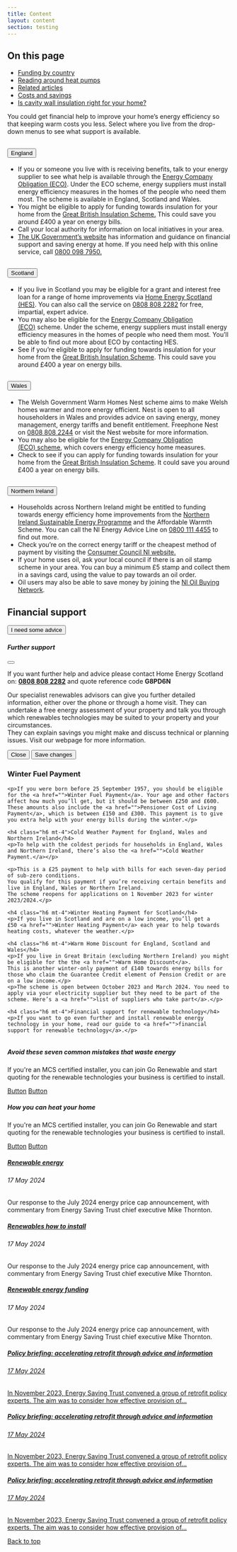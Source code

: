 ```yaml
---
title: Content
layout: content
section: testing
---
```


  <div class="contents-table mt-5 mb-5">
    <h2 class="h5">On this page</h2>
    <ul>
      <li><a href="#funding">Funding by country</a></li>
      <li><a href="#heat-pumps">Reading around heat pumps</a></li>
      <li><a href="#related">Related articles</a></li>
      <li><a href="#costs">Costs and savings</a></li>
      <li><a href="#cavity">Is cavity wall insulation right for your home?</a></li>
    </ul>
  </div>

  <p class="mb-5 col-9">You could get financial help to improve your home’s energy efficiency so that keeping warm costs you less.
  Select where you live from the drop-down menus to see what support is available.</p>

  <div class="accordion accordion-flush mb-5 col-9" id="funding">
    <div class="accordion-item">
      <h2 class="accordion-header" id="flush-headingOne">
        <button class="accordion-button collapsed" type="button" data-bs-toggle="collapse" data-bs-target="#flush-collapseOne" aria-expanded="false" aria-controls="flush-collapseOne">
          England
        </button>
      </h2>
      <div id="flush-collapseOne" class="accordion-collapse collapse" aria-labelledby="flush-headingOne">
        <div class="accordion-body">
          <ul>
            <li>If you or someone you live with is receiving benefits, talk to your energy supplier to see what help is available through the <a href="#">Energy Company Obligation (ECO)</a>. Under the ECO scheme, energy suppliers must install energy efficiency measures in the homes of the people who need them most. The scheme is available in England, Scotland and Wales.</li>
            <li>You might be eligible to apply for funding towards insulation for your home from the <a href="#">Great British Insulation Scheme.</a> This could save you around £400 a year on energy bills.</li>
            <li>Call your local authority for information on local initiatives in your area.</li>
            <li><a href="#">The UK Government’s website</a> has information and guidance on financial support and saving energy at home. If you need help with this online service, call <a href="#">0800 098 7950.</a></li>
          </ul>
        </div>
      </div>
    </div>
    <div class="accordion-item">
      <h2 class="accordion-header" id="flush-headingTwo">
        <button class="accordion-button collapsed" type="button" data-bs-toggle="collapse" data-bs-target="#flush-collapseTwo" aria-expanded="false" aria-controls="flush-collapseTwo">
          Scotland
        </button>
      </h2>
      <div id="flush-collapseTwo" class="accordion-collapse collapse" aria-labelledby="flush-headingTwo">
        <div class="accordion-body">
          <ul>
            <li>If you live in Scotland you may be eligible for a grant and interest free loan for a range of home improvements via <a href="#">Home Energy Scotland (HES)</a>. You can also call the service on <a href="#">0808 808 2282</a> for free, impartial, expert advice.</li>
            <li>You may also be eligible for the <a href="#">Energy Company Obligation (ECO)</a> scheme. Under the scheme, energy suppliers must install energy efficiency measures in the homes of people who need them most. You’ll be able to find out more about ECO by contacting HES.</li>
            <li>See if you’re eligible to apply for funding towards insulation for your home from the <a href="#">Great British Insulation Scheme</a>. This could save you around £400 a year on energy bills.</li>
          </ul>
        </div>
      </div>
    </div>
    <div class="accordion-item">
      <h2 class="accordion-header" id="flush-headingThree">
        <button class="accordion-button collapsed" type="button" data-bs-toggle="collapse" data-bs-target="#flush-collapseThree" aria-expanded="false" aria-controls="flush-collapseThree">
          Wales
        </button>
      </h2>
      <div id="flush-collapseThree" class="accordion-collapse collapse" aria-labelledby="flush-headingThree">
        <div class="accordion-body">
          <ul>
            <li>The Welsh Government Warm Homes Nest scheme aims to make Welsh homes warmer and more energy efficient. Nest is open to all householders in Wales and provides advice on saving energy, money management, energy tariffs and benefit entitlement. Freephone Nest on <a href="#">0808 808 2244</a> or visit the Nest website for more information.</li>
            <li>You may also be eligible for the <a href="#">Energy Company Obligation (ECO) scheme</a>, which covers energy efficiency home measures.</li>
            <li>Check to see if you can apply for funding towards insulation for your home from the <a href="#">Great British Insulation Scheme</a>. It could save you around £400 a year on energy bills.</li>
          </ul>
        </div>
      </div>
    </div>
    <div class="accordion-item">
      <h2 class="accordion-header" id="flush-headingThree">
        <button class="accordion-button collapsed" type="button" data-bs-toggle="collapse" data-bs-target="#flush-collapseThree" aria-expanded="false" aria-controls="flush-collapseThree">
          Northern Ireland
        </button>
      </h2>
      <div id="flush-collapseThree" class="accordion-collapse collapse" aria-labelledby="flush-headingThree">
        <div class="accordion-body">
          <ul>
            <li>Households across Northern Ireland might be entitled to funding towards energy efficiency home improvements from the <a href="#">Northern Ireland Sustainable Energy Programme</a> and the Affordable Warmth Scheme. You can call the NI Energy Advice Line on <a href="#">0800 111 4455</a> to find out more.</li>
            <li>Check you’re on the correct energy tariff or the cheapest method of payment by visiting the <a href="#">Consumer Council NI website.</a></li>
            <li>If your home uses oil, ask your local council if there is an oil stamp scheme in your area. You can buy a minimum £5 stamp and collect them in a savings card, using the value to pay towards an oil order.</li>
            <li>Oil users may also be able to save money by joining the <a href="#">NI Oil Buying Network</a>.</li>
          </ul>
        </div>
      </div>
    </div>
  </div>

  <h2 id="heat-pumps">Financial support</h2>
  <!-- Button trigger modal -->
  <button type="button" class="btn btn-primary mb-5 mt-3" data-bs-toggle="modal" data-bs-target="#exampleModal">
    I need some advice
  </button>

  <!-- Modal -->
  <div class="modal fade" id="exampleModal" tabindex="-1" aria-labelledby="exampleModalLabel" aria-hidden="true">
    <div class="modal-dialog">
      <div class="modal-content">
        <div class="modal-header">
          <h5 class="modal-title" id="exampleModalLabel">Further support</h5>
          <button type="button" class="btn-close" data-bs-dismiss="modal" aria-label="Close"></button>
        </div>
        <div class="modal-body">
          <p>If you want further help and advice please contact Home Energy Scotland on: <a href=""><b>0808 808 2282</b></a> and quote reference code <b>G8PD6N</b></p>
          <p>Our specialist renewables advisors can give you further detailed information, either over the phone or through a home visit. They can undertake a free energy assessment of your property and talk you through which renewables technologies may be suited to your property and your circumstances.
          <br>They can explain savings you might make and discuss technical or planning issues. Visit our webpage for more information.</p>
        </div>
        <div class="modal-footer">
          <button type="button" class="btn btn-secondary btn-sm" data-bs-dismiss="modal">Close</button>
          <button type="button" class="btn btn-primary btn-sm">Save changes</button>
        </div>
      </div>
    </div>
  </div>

  <div class="col-9">
    <h3 class="h5 mb-4">Winter Fuel Payment</h3>

    <p>If you were born before 25 September 1957, you should be eligible for the <a href="">Winter Fuel Payment</a>. Your age and other factors affect how much you’ll get, but it should be between £250 and £600. These amounts also include the <a href="">Pensioner Cost of Living Payment</a>, which is between £150 and £300. This payment is to give you extra help with your energy bills during the winter.</p>

    <h4 class="h6 mt-4">Cold Weather Payment for England, Wales and Northern Ireland</h4>
    <p>To help with the coldest periods for households in England, Wales and Northern Ireland, there’s also the <a href="">Cold Weather Payment.</a></p>

    <p>This is a £25 payment to help with bills for each seven-day period of sub-zero conditions.
    You qualify for this payment if you’re receiving certain benefits and live in England, Wales or Northern Ireland.
    The scheme reopens for applications on 1 November 2023 for winter 2023/2024.</p>

    <h4 class="h6 mt-4">Winter Heating Payment for Scotland</h4>
    <p>If you live in Scotland and are on a low income, you’ll get a £50 <a href="">Winter Heating Payment</a> each year to help towards heating costs, whatever the weather.</p>

    <h4 class="h6 mt-4">Warm Home Discount for England, Scotland and Wales</h4>
    <p>If you live in Great Britain (excluding Northern Ireland) you might be eligible for the the <a href="">Warm Home Discount</a>.
    This is another winter-only payment of £140 towards energy bills for those who claim the Guarantee Credit element of Pension Credit or are on a low income.</p>
    <p>The scheme is open between October 2023 and March 2024. You need to apply via your electricity supplier but they need to be part of the scheme. Here’s a <a href="">list of suppliers who take part</a>.</p>

    <h4 class="h6 mt-4">Financial support for renewable technology</h4>
    <p>If you want to go even further and install renewable energy technology in your home, read our guide to <a href="">financial support for renewable technology</a>.</p>
  </div>

  <div id="related" class="d-flex flex-wrap justify-content-between mt-5" style="gap: 40px;">
    <div class="card card-button card-borderless" style="flex: 1 1 calc(50% - 1.5rem);">
    <img class="card-img-top" src="../assets/example-images/card-img.jpeg" alt="">
      <div class="card-body">
        <h5 class="card-title">Avoid these seven common mistakes that waste energy</h5>
        <p class="card-text">If you're an MCS certified installer, you can join Go Renewable and start quoting for the renewable technologies your business is certified to install.</p>
        <a href="#" class="btn btn-primary">Button</a>
        <a href="#" class="btn btn-secondary">Button</a>
      </div>
    </div>
    <div class="card card-button card-borderless" style="flex: 1 1 calc(50% - 40px);">
    <img class="card-img-top" src="../assets/example-images/card-img.jpeg" alt="">
      <div class="card-body">
        <h5 class="card-title">How you can heat your home</h5>
        <p class="card-text">If you're an MCS certified installer, you can join Go Renewable and start quoting for the renewable technologies your business is certified to install.</p>
        <a href="#" class="btn btn-primary">Button</a>
        <a href="#" class="btn btn-secondary">Button</a>
      </div>
    </div>
  </div>

  <div id="costs" class="d-flex flex-wrap justify-content-between mt-5" style="gap: 20px;">
    <div class="card card-simple-article" style="flex: 1 1 calc(33% - 40px);">
      <div class="card-body">
        <a class="card-title-link" href="#"><h5 class="card-title">Renewable energy</h5></a>
        <h6 class="card-subtitle mb-3 text-muted">17 May 2024</h6>
        <p class="card-text">Our response to the July 2024 energy price cap announcement, with commentary from Energy Saving Trust chief executive Mike Thornton.</p>
      </div>
    </div>
    <div class="card card-simple-article" style="flex: 1 1 calc(33% - 40px);">
      <div class="card-body">
        <a class="card-title-link" href="#"><h5 class="card-title">Renewables how to install</h5></a>
        <h6 class="card-subtitle mb-3 text-muted">17 May 2024</h6>
        <p class="card-text">Our response to the July 2024 energy price cap announcement, with commentary from Energy Saving Trust chief executive Mike Thornton.</p>
      </div>
    </div>
    <div class="card card-simple-article" style="flex: 1 1 calc(33% - 40px);">
      <div class="card-body">
        <a class="card-title-link" href="#"><h5 class="card-title">Renewable energy funding</h5></a>
        <h6 class="card-subtitle mb-3 text-muted">17 May 2024</h6>
        <p class="card-text">Our response to the July 2024 energy price cap announcement, with commentary from Energy Saving Trust chief executive Mike Thornton.</p>
      </div>
    </div>
  </div>

  <div id="cavity" class="d-flex flex-wrap justify-content-between mt-5" style="gap: 20px;">
    <a href="#" class="card card-article" style="flex: 1 1 calc(33% - 40px);">
      <div class="card-body">
        <h5 class="card-title">Policy briefing: accelerating retrofit through advice and information</h5>
        <h6 class="card-subtitle">17 May 2024</h6>
        <p class="card-text">In November 2023, Energy Saving Trust convened a group of retrofit policy experts. The aim was to consider how effective provision of…</p>
      </div>
    </a>
    <a href="#" class="card card-article" style="flex: 1 1 calc(33% - 40px);">
      <div class="card-body">
        <h5 class="card-title">Policy briefing: accelerating retrofit through advice and information</h5>
        <h6 class="card-subtitle">17 May 2024</h6>
        <p class="card-text">In November 2023, Energy Saving Trust convened a group of retrofit policy experts. The aim was to consider how effective provision of…</p>
      </div>
    </a>
    <a href="#" class="card card-article" style="flex: 1 1 calc(33% - 40px);">
      <div class="card-body">
        <h5 class="card-title">Policy briefing: accelerating retrofit through advice and information</h5>
        <h6 class="card-subtitle">17 May 2024</h6>
        <p class="card-text">In November 2023, Energy Saving Trust convened a group of retrofit policy experts. The aim was to consider how effective provision of…</p>
      </div>
    </a>
  </div>

  <a href="#" class="back-to-top fixed">Back to top</a>



<script>
  document.querySelector('.nav.col-12.col-lg-auto.mb-2.justify-content-center.mb-md-0').style.display = 'none';
  document.getElementById('test-nav').style.display = 'flex';
  document.getElementById('test-back').href = '/testing/login.html';
  document.getElementById('test-next').href = '/testing/search.html';
  document.getElementById('sidebar').style.display = 'none';
  document.getElementById('main-content-wrap').classList.remove('col-9');
  document.getElementById('main-content-wrap').classList.add('col-12');
</script>